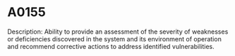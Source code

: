 # A0155
Description: Ability to provide an assessment of the severity of weaknesses or deficiencies discovered in the system and its environment of operation and recommend corrective actions to address identified vulnerabilities.
